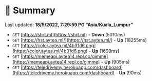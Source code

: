 # 📖 Summary
Last updated: **18/5/2022, 7:29:59 PG "Asia/Kuala_Lumpur"**

- `GET` [https://shrt.ml](https://shrt.ml) - **Down** (5010ms)
- `GET` [https://hst.aytea.ml/](https://hst.aytea.ml/) - **Up** (18255ms)
- `GET` [https://color.aytea.ml/4b31d6.png](https://color.aytea.ml/4b31d6.png) - **Up** (1699ms)
- `GET` [https://memeapi.aytea14.repl.co/gimme](https://memeapi.aytea14.repl.co/gimme) - **Up** (905ms)
- `GET` [https://teledrivemy.herokuapp.com/dashboard](https://teledrivemy.herokuapp.com/dashboard) - **Up** (90ms)
